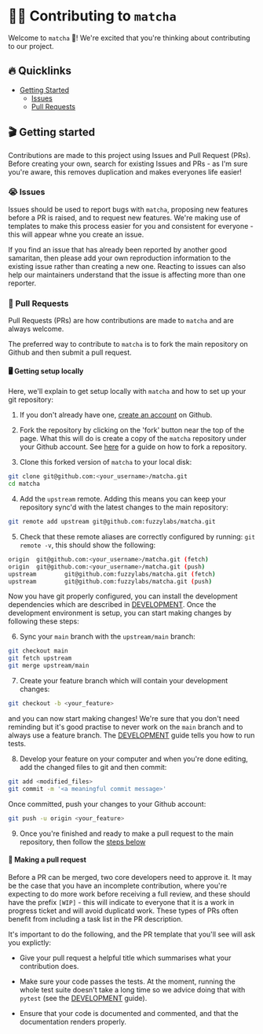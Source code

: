 # 🧑‍💻 Contributing to `matcha`

Welcome to `matcha` :tea:! We're excited that you're thinking about contributing to our project.

## 🔥 Quicklinks

* [Getting Started](#getting-started)
    * [Issues](#issues)
    * [Pull Requests](#pull-requests)

## 🎬 Getting started

Contributions are made to this project using Issues and Pull Request (PRs). Before creating your own, search for existing Issues and PRs - as I'm sure you're aware, this removes duplication and makes everyones life easier!

### 😭 Issues

Issues should be used to report bugs with `matcha`, proposing new features before a PR is raised, and to request new features. We're making use of templates to make this process easier for you and consistent for everyone - this will appear whne you create an issue.

If you find an issue that has already been reported by another good samaritan, then please add your own reproduction information to the existing issue rather than creating a new one. Reacting to issues can also help our maintainers understand that the issue is affecting more than one reporter.

### 🎫 Pull Requests

Pull Requests (PRs) are how contributions are made to `matcha` and are always welcome. 

The preferred way to contribute to `matcha` is to fork the main repository on Github and then submit a pull request. 

#### 🖥️ Getting setup locally

Here, we'll explain to get setup locally with `matcha` and how to set up your git repository:

1. If you don't already have one, [create an account](https://github.com/join) on Github.

2. Fork the repository by clicking on the 'fork' button near the top of the page. What this will do is create a copy of the `matcha` repository under your Github account. See [here](https://help.github.com/articles/fork-a-repo/) for a guide on how to fork a repository.

3. Clone this forked version of `matcha` to your local disk:

```bash
git clone git@github.com:<your_username>/matcha.git
cd matcha
```

4. Add the `upstream` remote. Adding this means you can keep your repository sync'd with the latest changes to the main repository:

```bash
git remote add upstream git@github.com:fuzzylabs/matcha.git
```

5. Check that these remote aliases are correctly configured by running: `git remote -v`, this should show the following:

```bash
origin  git@github.com:<your_username>/matcha.git (fetch)
origin  git@github.com:<your_username>/matcha.git (push)
upstream        git@github.com:fuzzylabs/matcha.git (fetch)
upstream        git@github.com:fuzzylabs/matcha.git (push)
```

Now you have git properly configured, you can install the development dependencies which are described in [DEVELOPMENT](https://github.com/fuzzylabs/matcha/blob/main/DEVELOPMENT.md). Once the development environment is setup, you can start making changes by following these steps:

6. Sync your `main` branch with the `upstream/main` branch:

```bash
git checkout main
git fetch upstream
git merge upstream/main
```

7. Create your feature branch which will contain your development changes:

```bash
git checkout -b <your_feature>
```

and you can now start making changes! We're sure that you don't need reminding but it's good practise to never work on the `main` branch and to always use a feature branch. The [DEVELOPMENT](https://github.com/fuzzylabs/matcha/blob/main/DEVELOPMENT.md) guide tells you how to run tests.

8. Develop your feature on your computer and when you're done editing, add the changed files to git and then commit:

```bash
git add <modified_files>
git commit -m '<a meaningful commit message>'
```

Once committed, push your changes to your Github account:

```bash
git push -u origin <your_feature>
```

9. Once you're finished and ready to make a pull request to the main repository, then follow the [steps below](#🤔-making-a-pull-request)

#### 🤔 Making a pull request

Before a PR can be merged, two core developers need to approve it. It may be the case that you have an incomplete contribution, where you're expecting to do more work before receiving a full review, and these should have the prefix `[WIP]` - this will indicate to everyone that it is a work in progress ticket and will avoid duplicatd work. These types of PRs often benefit from including a task list in the PR description.

It's important to do the following, and the PR template that you'll see will ask you explictly:

* Give your pull request a helpful title which summarises what your contribution does.

* Make sure your code passes the tests. At the moment, running the whole test suite doesn't take a long time so we advice doing that with `pytest` (see the [DEVELOPMENT](https://github.com/fuzzylabs/matcha/blob/main/DEVELOPMENT.md) guide).

* Ensure that your code is documented and commented, and that the documentation renders properly.


